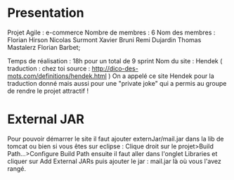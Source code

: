 # Presentation


Projet Agile : e-commerce
Nombre de membres : 6
Nom des membres :
Florian Hirson
Nicolas Surmont
Xavier Bruni
Remi Dujardin
Thomas Mastalerz
Florian Barbet;
  
Temps de réalisation : 18h pour un total de 9 sprint
Nom du site : Hendek ( traduction : chez toi source : http://dico-des-mots.com/definitions/hendek.html )
On a appelé ce site Hendek pour la traduction donné mais aussi pour une "private joke" qui a permis au groupe
de rendre le projet attractif !

# External JAR

Pour pouvoir démarrer le site il faut ajouter externJar/mail.jar dans la lib de tomcat 
ou bien si vous êtes sur eclipse : Clique droit sur le projet>Build Path...>Configure Build Path
ensuite il faut aller dans l'onglet Libraries et cliquer sur Add External JARs
puis ajouter le jar : mail.jar là où vous l'avez rangé.

